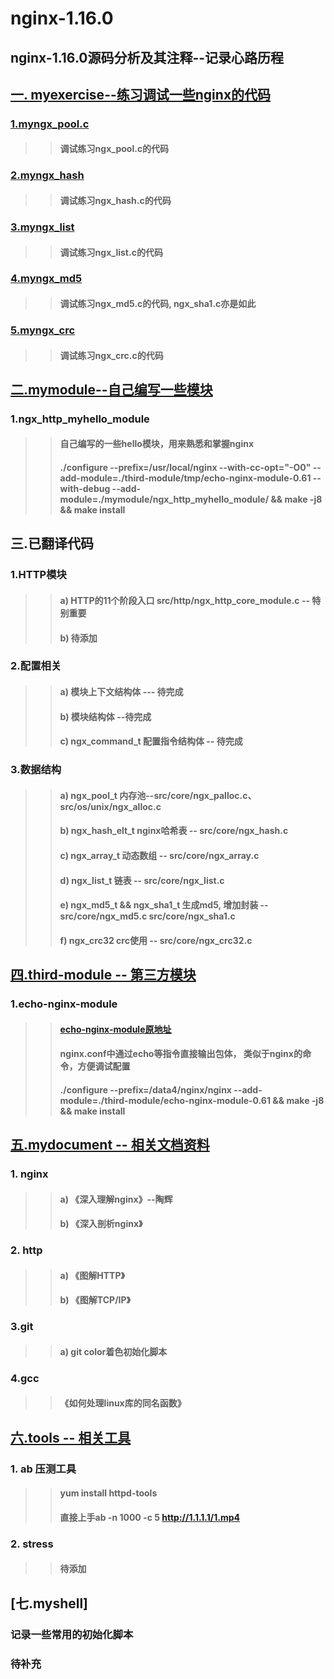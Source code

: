 
nginx-1.16.0
====
nginx-1.16.0源码分析及其注释--记录心路历程
----

## [一. myexercise--练习调试一些nginx的代码](https://github.com/lotluck/nginx-1.16.0/tree/master/myexercise)<br>
### [1.myngx_pool.c](https://github.com/lotluck/nginx-1.16.0/tree/master/myexercise/myngx_pool)<br>
>> #### 调试练习ngx_pool.c的代码

### [2.myngx_hash](https://github.com/lotluck/nginx-1.16.0/tree/master/myexercise/myngx_hash)<br>
>> #### 调试练习ngx_hash.c的代码


### [3.myngx_list](https://github.com/lotluck/nginx-1.16.0/tree/master/myexercise/myngx_list)<br>
>> ####  调试练习ngx_list.c的代码


### [4.myngx_md5](https://github.com/lotluck/nginx-1.16.0/tree/master/myexercise/myngx_md5)<br>
>> ####  调试练习ngx_md5.c的代码, ngx_sha1.c亦是如此


### [5.myngx_crc](https://github.com/lotluck/nginx-1.16.0/tree/master/myexercise/myngx_crc)<br>
>> ####  调试练习ngx_crc.c的代码




## [二.mymodule--自己编写一些模块](https://github.com/lotluck/nginx-1.16.0/tree/master/mymodule)<br>
### 1.ngx_http_myhello_module<br>
>> #### 自己编写的一些hello模块，用来熟悉和掌握nginx
>> #### ./configure --prefix=/usr/local/nginx   --with-cc-opt="-O0"  --add-module=./third-module/tmp/echo-nginx-module-0.61 --with-debug --add-module=./mymodule/ngx_http_myhello_module/  && make -j8 && make install


## 三.已翻译代码
### 1.HTTP模块<br>
>> #### a) HTTP的11个阶段入口   src/http/ngx_http_core_module.c -- 特别重要
>> #### b) 待添加  
 
### 2.配置相关<br>
>> #### a) 模块上下文结构体   --- 待完成
>> #### b) 模块结构体   --待完成
>> #### c) ngx_command_t 配置指令结构体 -- 待完成

### 3.数据结构<br>
>> #### a) ngx_pool_t 内存池--src/core/ngx_palloc.c、src/os/unix/ngx_alloc.c 
>> #### b) ngx_hash_elt_t  nginx哈希表 -- src/core/ngx_hash.c
>> #### c) ngx_array_t    动态数组 -- src/core/ngx_array.c
>> #### d) ngx_list_t  链表 --  src/core/ngx_list.c
>> #### e) ngx_md5_t && ngx_sha1_t  生成md5, 增加封装 --  src/core/ngx_md5.c src/core/ngx_sha1.c
>> #### f) ngx_crc32  crc使用 --  src/core/ngx_crc32.c


## [四.third-module -- 第三方模块](https://github.com/lotluck/nginx-1.16.0/tree/master/third-module)<br>
### 1.echo-nginx-module<br>
>> ####  [echo-nginx-module原地址](https://github.com/openresty/echo-nginx-module)<br>
>> ####  nginx.conf中通过echo等指令直接输出包体， 类似于nginx的命令，方便调试配置
>> ####  ./configure --prefix=/data4/nginx/nginx --add-module=./third-module/echo-nginx-module-0.61 && make -j8 && make install


## [五.mydocument -- 相关文档资料](https://github.com/lotluck/nginx-1.16.0/tree/master/books)<br>
### 1. nginx
>> #### a) 《深入理解nginx》--陶辉
>> #### b) 《深入剖析nginx》

### 2. http
>> #### a) 《图解HTTP》
>> #### b) 《图解TCP/IP》

### 3.git
>> #### a) git color着色初始化脚本

### 4.gcc
>> #### 《如何处理linux库的同名函数》

## [六.tools -- 相关工具](https://github.com/lotluck/nginx-1.16.0/tree/master/tools)
### 1. ab 压测工具
>> #### yum install httpd-tools
>> #### 直接上手ab -n 1000 -c 5 http://1.1.1.1/1.mp4
### 2. stress
>> #### 待添加


## [七.myshell]
### 记录一些常用的初始化脚本
### 待补充



